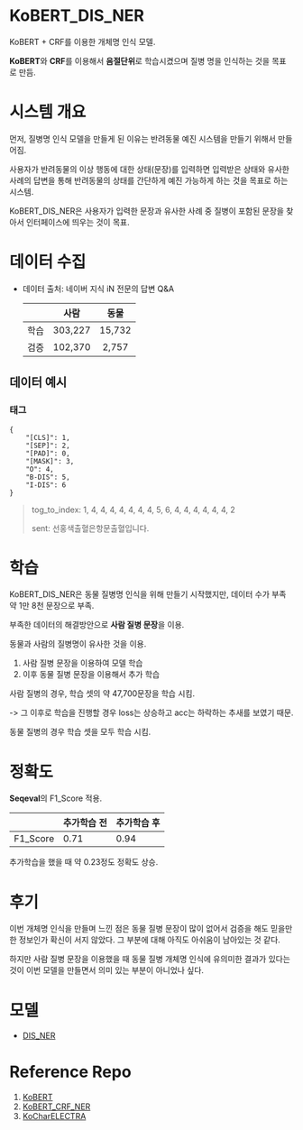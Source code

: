 # KoBERT_DIS_NER

KoBERT + CRF를 이용한 개체명 인식 모델.

**KoBERT**와 **CRF**를 이용해서 **음절단위**로 학습시켰으며  질병 명을 인식하는 것을 목표로 만듬.



# 시스템 개요

먼저, 질병명 인식 모델을 만들게 된 이유는 반려동물 예진 시스템을 만들기 위해서 만들어짐. 

 사용자가 반려동물의 이상 행동에 대한 상태(문장)를 입력하면 입력받은 상태와 유사한 사례의 답변을 통해 반려동물의 상태를 간단하게 예진 가능하게 하는 것을 목표로 하는 시스템. 

KoBERT_DIS_NER은 사용자가 입력한 문장과 유사한 사례 중 질병이 포함된 문장을 찾아서 인터페이스에 띄우는 것이 목표.



# 데이터 수집

- 데이터 출처: 네이버 지식 iN 전문의 답변 Q&A

  |      |  사람   |  동물  |
  | :--: | :-----: | :----: |
  | 학습 | 303,227 | 15,732 |
  | 검증 | 102,370 | 2,757  |

## 데이터 예시

### 태그

```
{
	"[CLS]": 1,
	"[SEP]": 2,
	"[PAD]": 0,
	"[MASK]": 3,
	"O": 4,
	"B-DIS": 5,
	"I-DIS": 6
}
```

> tog_to_index: 1, 4, 4, 4, 4, 4, 4, 4, 5, 6, 4, 4, 4, 4, 4, 4, 2
>
> sent: 선홍색출혈은항문출혈입니다.



# 학습

KoBERT_DIS_NER은 동물 질병명 인식을 위해 만들기 시작했지만, 데이터 수가 부족 약 1만 8천 문장으로 부족.

부족한 데이터의 해결방안으로 **사람 질병 문장**을 이용.

동물과 사람의 질병명이 유사한 것을 이용.

1. 사람 질병 문장을 이용하여 모델 학습
2. 이후 동물 질병 문장을 이용해서 추가 학습

사람 질병의 경우, 학습 셋의 약 47,700문장을 학습 시킴.

 -> 그 이후로 학습을 진행할 경우 loss는 상승하고 acc는 하락하는 추새를 보였기 때문.

동물 질병의 경우 학습 셋을 모두 학습 시킴.



# 정확도

**Seqeval**의 F1_Score 적용.

|          | 추가학습 전 | 추가학습 후 |
| -------- | ----------- | ----------- |
| F1_Score | 0.71        | 0.94        |

추가학습을 했을 때 약 0.23정도 정확도 상승.

# 후기
이번 개체명 인식을 만들며 느낀 점은 동물 질병 문장이 많이 없어서 검증을 해도 믿을만한 정보인가 확신이 서지 않았다. 그 부분에 대해 아직도 아쉬움이 남아있는 것 같다. 

하지만 사람 질병 문장을 이용했을 때 동물 질병 개체명 인식에 유의미한 결과가 있다는 것이 이번 모델을 만들면서 의미 있는 부분이 아니었나 싶다.

# 모델

- [DIS_NER](https://drive.google.com/file/d/14EdYwBodW2gtMTy3HVYIBMVfYU2sWri7/view?usp=sharing)

# Reference Repo

1. [KoBERT](https://github.com/SKTBrain/KoBERT)
2. [KoBERT_CRF_NER](https://github.com/eagle705/pytorch-bert-crf-ner#reference-repo)
3. [KoCharELECTRA](https://github.com/monologg/KoCharELECTRA)

